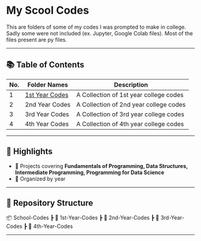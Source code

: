 # My Scool Codes

This are folders of some of my codes I was prompted to make in college. Sadly some were not included (ex. Jupyter, Google Colab files). Most of the files present are py files.

---

## 📚 Table of Contents
| No. | Folder Names | Description |
|-----|---------------|-------------|
| 1 | [1st Year Codes](./1st-Year-Codes) | A Collection of 1st year college codes |
| 2 | 2nd Year Codes | A Collection of 2nd year college codes |
| 3 | 3rd Year Codes | A Collection of 3rd year college codes |
| 4 | 4th Year Codes | A Collection of 4th year college codes |

---

## 🚀 Highlights
- 🧠 Projects covering **Fundamentals of Programming, Data Structures, Intermediate Programming, Programming for Data Science**
- 📅 Organized by year

---

## 📁 Repository Structure

📦 School-Codes
┣ 📂 1st-Year-Codes
┣ 📂 2nd-Year-Codes
┣ 📂 3rd-Year-Codes
┣ 📂 4th-Year-Codes

---
